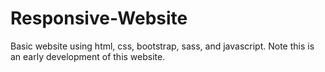 # Responsive-Website
Basic website using html, css, bootstrap, sass, and javascript. Note this is an early development of this website. 
